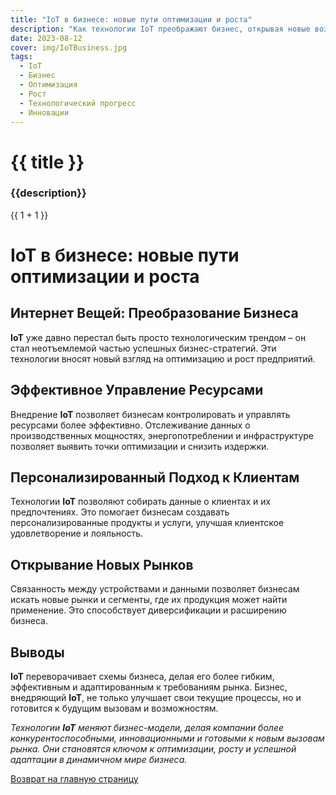 ```yaml
---
title: "IoT в бизнесе: новые пути оптимизации и роста"
description: "Как технологии IoT преображают бизнес, открывая новые возможности для оптимизации и роста."
date: 2023-08-12
cover: img/IoTBusiness.jpg
tags:
  - IoT
  - Бизнес
  - Оптимизация
  - Рост
  - Технологический прогресс
  - Инновации
---
```

# {{ title }}
### {{description}}

{{ 1 + 1 }}

# IoT в бизнесе: новые пути оптимизации и роста

## Интернет Вещей: Преобразование Бизнеса

**IoT** уже давно перестал быть просто технологическим трендом – он стал неотъемлемой частью успешных  бизнес-стратегий. Эти технологии вносят новый взгляд на оптимизацию и рост предприятий.

## Эффективное Управление Ресурсами

Внедрение **IoT** позволяет бизнесам контролировать и управлять ресурсами более эффективно. Отслеживание данных о производственных мощностях, энергопотреблении и инфраструктуре позволяет выявить точки оптимизации и снизить издержки.

## Персонализированный Подход к Клиентам

Технологии **IoT** позволяют собирать данные о клиентах и их предпочтениях. Это помогает бизнесам создавать персонализированные продукты и услуги, улучшая клиентское удовлетворение и лояльность.

## Открывание Новых Рынков

Связанность между устройствами и данными позволяет бизнесам искать новые рынки и сегменты, где их продукция может найти применение. Это способствует диверсификации и расширению бизнеса.

## Выводы

**IoT** переворачивает схемы бизнеса, делая его более гибким, эффективным и адаптированным к требованиям рынка. Бизнес, внедряющий **IoT**, не только улучшает свои текущие процессы, но и готовится к будущим вызовам и возможностям.

*Технологии **IoT** меняют бизнес-модели, делая компании более конкурентоспособными, инновационными и готовыми к новым вызовам рынка. Они становятся ключом к оптимизации, росту и успешной адаптации в динамичном мире бизнеса.*

[Возврат на главную страницу](/)
